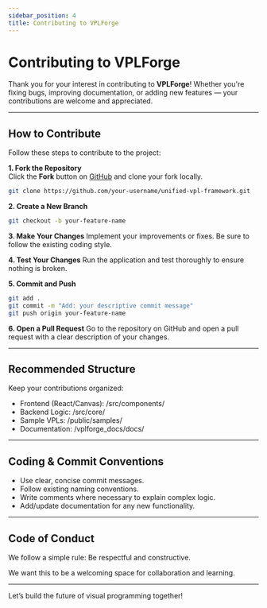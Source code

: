 ```yaml
---
sidebar_position: 4
title: Contributing to VPLForge
---
```


# Contributing to VPLForge

Thank you for your interest in contributing to **VPLForge**! Whether you're fixing bugs, improving documentation, or adding new features — your contributions are welcome and appreciated.

---

## How to Contribute

Follow these steps to contribute to the project:

**1. Fork the Repository**  
   Click the **Fork** button on [GitHub](https://github.com/ASD0x41/unified-vpl-framework) and clone your fork locally.

   ```bash
   git clone https://github.com/your-username/unified-vpl-framework.git
   ```

**2. Create a New Branch**

```bash
git checkout -b your-feature-name
```

**3. Make Your Changes**
Implement your improvements or fixes. Be sure to follow the existing coding style.

**4. Test Your Changes**
Run the application and test thoroughly to ensure nothing is broken.

**5. Commit and Push**

```bash
git add .
git commit -m "Add: your descriptive commit message"
git push origin your-feature-name
```
**6. Open a Pull Request**
Go to the repository on GitHub and open a pull request with a clear description of your changes.

---

## Recommended Structure

Keep your contributions organized:
- Frontend (React/Canvas): /src/components/
- Backend Logic: /src/core/
- Sample VPLs: /public/samples/
- Documentation: /vplforge_docs/docs/

---

## Coding & Commit Conventions

- Use clear, concise commit messages.
- Follow existing naming conventions.
- Write comments where necessary to explain complex logic.
- Add/update documentation for any new functionality.

---

## Code of Conduct
We follow a simple rule: Be respectful and constructive.

We want this to be a welcoming space for collaboration and learning.

---
Let’s build the future of visual programming together!